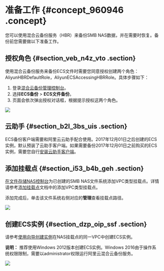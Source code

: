 # 准备工作 {#concept_960946 .concept}

您可以使用混合云备份服务（HBR）来备份SMB NAS数据，并在需要时恢复。备份前您需要做以下准备工作。

## 授权角色 {#section_veb_n4z_vto .section}

使用混合云备份服务来备份ECS文件时需要您同意授权创建两个角色：AliyunHBRDefaultRole，AliyunECSAccessingHBRRole。具体步骤如下：

1.  登录[混合云备份管理控制台](https://hbr.console.aliyun.com)。
2.  选择**ECS备份** \> **ECS文件备份**。
3.  页面会依次弹出授权对话框，根据提示授权这两个角色。

![](http://static-aliyun-doc.oss-cn-hangzhou.aliyuncs.com/assets/img/82684/156233336237733_zh-CN.png)

## 云助手 {#section_b2l_3bs_uis .section}

ECS备份客户端需要和阿里云云助手配合使用。2017年12月01日之后创建的ECS实例，默认预装了云助手客户端。如果需要备份2017年12月01日之前购买的ECS实例，需要您自行[安装云助手客户端](../../../../../cn.zh-CN/部署与运维/云助手/配置云助手客户端.md)。

## 添加挂载点 {#section_i53_b4b_geh .section}

[在文件存储NAS控制台](https://nas.console.aliyun.com)为已创建的SMB NAS文件系统添加VPC类型挂载点。详情请参考[添加挂载点](../../../../../cn.zh-CN/快速配置指南/添加挂载点.md#)文档中的添加VPC类型挂载点。

添加完成后，单击该文件系统右侧对应的**管理**查看挂载点路径。

![](http://static-aliyun-doc.oss-cn-hangzhou.aliyuncs.com/assets/img/776352/156233336250654_zh-CN.png)

## 创建ECS实例 {#section_dzp_oip_ssf .section}

请参考[使用向导创建实例](../../../../../cn.zh-CN/实例/创建实例/使用向导创建实例.md#)在NAS挂载点的同一VPC中创建ECS实例。

**说明：** 推荐使用Windows 2012版本创建ECS实例。Windows 2016由于操作系统权限限制，需要以administrator权限运行阿里云混合云备份服务。

![](http://static-aliyun-doc.oss-cn-hangzhou.aliyuncs.com/assets/img/776352/156233336250677_zh-CN.png)

